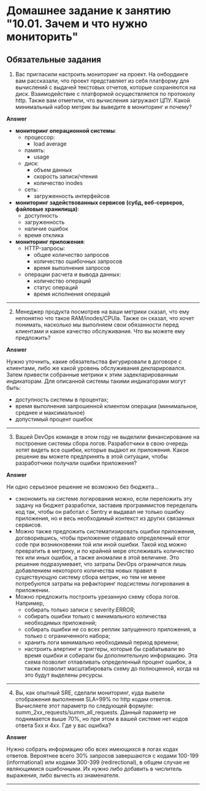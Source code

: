 # Домашнее задание к занятию "10.01. Зачем и что нужно мониторить"

## Обязательные задания

1. Вас пригласили настроить мониторинг на проект. На онбординге вам рассказали, что проект представляет из себя 
платформу для вычислений с выдачей текстовых отчетов, которые сохраняются на диск. Взаимодействие с платформой 
осуществляется по протоколу http. Также вам отметили, что вычисления загружают ЦПУ. Какой минимальный набор метрик вы
выведите в мониторинг и почему?

**Answer**

- __мониторинг операционной системы__:
  - процессор:
    - load average
  - память:
    - usage
  - диск:
    - объем данных
    - скорость записи/чтения
    - количество inodes
  - сеть:
    - загруженность интерфейсов
- __мониторинг задействованных сервисов (субд, веб-серверов, файловые хранилища)__:
  - доступность
  - загруженность
  - наличие ошибок
  - время отклика
- __мониторинг приложения__:
  - HTTP-запросы:
    - общее количество запросов
    - количество ошибочных запросов
    - время выполнения запросов
  - операции расчета и вывода данных:
    - количество операций
    - статус операций
    - время исполнения операций

---

2. Менеджер продукта посмотрев на ваши метрики сказал, что ему непонятно что такое RAM/inodes/CPUla. Также он сказал, 
что хочет понимать, насколько мы выполняем свои обязанности перед клиентами и какое качество обслуживания. Что вы 
можете ему предложить?

**Answer**

Нужно уточнить, какие обязательства фигурировали в договоре с клиентами, либо же какой уровень обслуживания декларировался. Затем привести собранные метрики к этим задекларированным индикаторам. Для описанной системы такими индикаторами могут быть:

- доступность системы в процентах;
- время выполнения запрошенной клиентом операции (минимальное, среднее и максимальное)
- допустимый процент ошибок

---

3. Вашей DevOps команде в этом году не выделили финансирование на построение системы сбора логов. Разработчики в свою 
очередь хотят видеть все ошибки, которые выдают их приложения. Какое решение вы можете предпринять в этой ситуации, 
чтобы разработчики получали ошибки приложения?

**Answer**

Ни одно серьезное решение не возможно без бюджета...
- сэкономить на системе логирования можно, если переложить эту задачу на бюджет разработки, заставив программистов переделать код так, чтобы он работал с Sentry и выдавал не только ошибку приложения, но и весь необходимый контекст из других связанных сервисов. 
- Можно также предложить систематизировать ошибки приложения, договорившись, чтобы приложение отдавало определенный error code при возникновении той или иной ошибки. Такой код можно превратить в метрику, и по крайней мере отслеживать количество тех или иных ошибок, а также аномалии в этой величине. Это решение подразумевает, что затраты DevOps ограничатся лишь добавлением некоторого количества новых правил в существующую систему сбора метрик, но тем не менее потребуются затраты на рефакторинг подсистемы логирования в приложении. 
- Можно предложить построить урезанную схему сбора логов. Например,
    - собирать только записи с severity:ERROR;
    - собирать ошибки только с минимального количества необходимых приложений;
    - собирать ошибки не со всех реплик запущенного приложения, а только с ограниченного набора;
    - хранить логи минимально необходимый период времени;
    - настроить алертинг и триггеры, которые бы срабатывали во время ошибки и собирали бы дополнительную информацию.
  Эта схема позволит отлавливать определенный процент ошибок, а также позволит масштабировать схему до полноценной, когда на это будут выделены ресурсы.

---

4. Вы, как опытный SRE, сделали мониторинг, куда вывели отображения выполнения SLA=99% по http кодам ответов. 
Вычисляете этот параметр по следующей формуле: summ_2xx_requests/summ_all_requests. Данный параметр не поднимается выше 
70%, но при этом в вашей системе нет кодов ответа 5xx и 4xx. Где у вас ошибка?

**Answer**

Нужно собрать информацию обо всех имеющихся в логах кодах ответов. Вероятнее всего 30% запросов завершаются с кодами 100-199 (informational) или кодами 300-399 (redirectional), в общем случае не являющимися ошибочными. Их нужно либо добавить в числитель выражения, либо вычесть из знаменателя.

---
